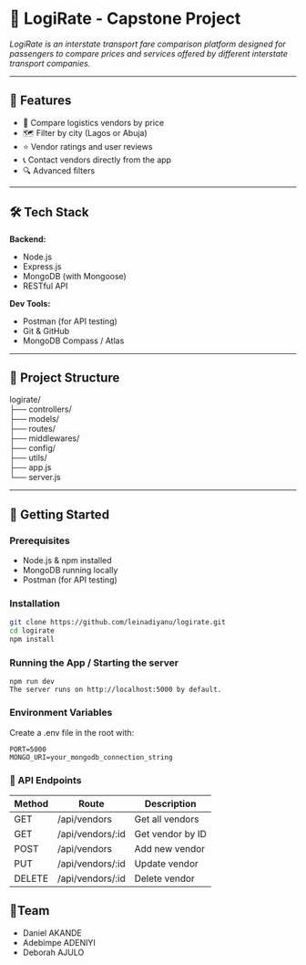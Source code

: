 # 🚚 LogiRate - Capstone Project

_LogiRate is an interstate transport fare comparison platform designed for passengers to compare prices and services offered by different interstate transport companies._

---

## 🌟 Features

- 🧾 Compare logistics vendors by price 
- 🗺️ Filter by city (Lagos or Abuja)  
- ⭐ Vendor ratings and user reviews  
- 📞 Contact vendors directly from the app  
- 🔍 Advanced filters 

---

## 🛠️ Tech Stack

**Backend:**
- Node.js  
- Express.js  
- MongoDB (with Mongoose)  
- RESTful API

**Dev Tools:**
- Postman (for API testing)  
- Git & GitHub  
- MongoDB Compass / Atlas

---

## 📂 Project Structure
logirate/  
├── controllers/  
├── models/  
├── routes/  
├── middlewares/  
├── config/  
├── utils/  
├── app.js  
└── server.js  

---

## 🚀 Getting Started

### Prerequisites

- Node.js & npm installed  
- MongoDB running locally  
- Postman (for API testing)

### Installation

```bash
git clone https://github.com/leinadiyanu/logirate.git
cd logirate
npm install
```

### Running the App / Starting the server

```
npm run dev
The server runs on http://localhost:5000 by default.
```

### Environment Variables
Create a .env file in the root with:
```
PORT=5000
MONGO_URI=your_mongodb_connection_string
```

### 📡 API Endpoints
|Method	| Route | Description |
|--- | --- | --- |
| GET |	/api/vendors | Get all vendors
| GET	| /api/vendors/:id | Get vendor by ID
| POST | /api/vendors	| Add new vendor
| PUT	| /api/vendors/:id	| Update vendor
| DELETE | /api/vendors/:id	| Delete vendor


## 📍Team
- Daniel AKANDE
- Adebimpe ADENIYI
- Deborah AJULO
